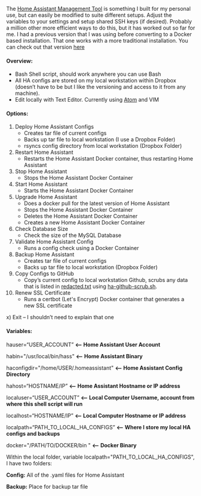 The [Home Assistant Management Tool](https://github.com/geekofweek/homeassistant/blob/master/tools/ha-mgmt-docker.sh) is something I built for my personal use, but can easily be modified to suite different setups.  Adjust the variables to your settings and setup shared SSH keys (if desired).  Probably a million other more efficient ways to do this, but it has worked out so far for me.  I had a previous version that I was using before converting to a Docker based installation. That one works with a more traditional installation.  You can check out that version [here]( https://github.com/geekofweek/homeassistant/blob/master/tools/ha-mgmt.sh)

#### Overview:

- Bash Shell script, should work anywhere you can use Bash
- All HA configs are stored on my local workstation within Dropbox (doesn’t have to be but I like the versioning and access to it from any machine).
- Edit locally with Text Editor.  Currently using [Atom]( https://atom.io) and VIM

#### Options:

1.	Deploy Home Assistant Configs
    - Creates tar file of current configs
    - Backs up tar file to local workstation (I use a Dropbox Folder)
    - rsyncs config directory from local workstation (Dropbox Folder)
2.	Restart Home Assistant
    - Restarts the Home Assistant Docker container, thus restarting Home Assistant
3. 	Stop Home Assistant
    - Stops the Home Assistant Docker Container
4.	Start Home Assistant
    - Starts the Home Assistant Docker Container
5.	Upgrade Home Assistant
    - Does a docker pull for the latest version of Home Assistant
    - Stops the Home Assistant Docker Container
    - Deletes the Home Assistant Docker Container
    - Creates a new Home Assistant Docker Container
6.	Check Database Size
    - Check the size of the MySQL Database
7. 	Validate Home Assistant Config
    - Runs a config check using a Docker Container
8. 	Backup Home Assistant
    - Creates tar file of current configs
    - Backs up tar file to local workstation (Dropbox Folder)
9. 	Copy Configs to GitHub
    - Copy’s current config to local workstation Github, scrubs any data that is listed in [redacted.txt]( https://github.com/geekofweek/homeassistant/blob/master/tools/redacted.txt) using [ha-github-scrub.sh]( https://github.com/geekofweek/homeassistant/blob/master/tools/ha-github-scrub.sh).  
10.	Renew SSL Certificate
    - Runs a certbot (Let's Encrypt) Docker container that generates a new SSL certificate

x)  Exit
    – I shouldn’t need to explain that one

#### Variables:

hauser=“USER_ACCOUNT” **<-- Home Assistant User Account**

habin="/usr/local/bin/hass" **<-- Home Assistant Binary**

haconfigdir="/home/USER/.homeassistant" **<-- Home Assistant Config Directory**

hahost=“HOSTNAME/IP” **<-- Home Assistant Hostname or IP address**

localuser=“USER_ACCOUNT” **<-- Local Computer Username, account from where this shell script will run**

localhost=“HOSTNAME/IP” **<-- Local Computer Hostname or IP address**

localpath=“PATH_TO_LOCAL_HA_CONFIGS” **<-- Where I store my local HA configs and backups**

docker="/PATH/TO/DOCKER/bin " **<-- Docker Binary**


Within the local folder, variable localpath="PATH_TO_LOCAL_HA_CONFIGS", I have two folders:

**Config:** All of the .yaml files for Home Assistant

**Backup:** Place for backup tar file
